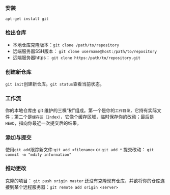 ### 安装
`apt-get install git`
### 检出仓库
* 本地仓库克隆版本：`git clone /path/to/repository`
* 远端服务器SSH版本： `git clone username@host:/path/to/repository`
* 远端服务器https： `git clone https:/path/to/repository.git`
### 创建新仓库
`git init`创建新仓库。`git status`查看当前状态。
### 工作流
你的本地仓库由 git 维护的三棵“树”组成。第一个是你的`工作目录`，它持有实际文件；第二个是`缓存区（Index）`，它像个缓存区域，临时保存你的改动；最后是`HEAD`，指向你最近一次提交后的结果。
### 添加与提交
使用`git add`跟踪新文件:`git add <filename>` or `git add *`
提交改动： `git commit -m "mdify information"`
### 推动更改
克隆的项目： `git push origin master`
还没有克隆现有仓库，并欲将你的仓库连接到某个远程服务器：`git remote add origin <server>`